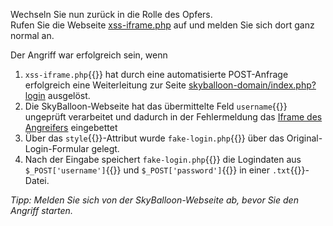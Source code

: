 Wechseln Sie nun zurück in die Rolle des Opfers.  
Rufen Sie die Webseite [xss-iframe.php]({{TRAFFIC_HOST1_82}}/xss-iframe.php) auf und melden Sie sich dort ganz normal an.

Der Angriff war erfolgreich sein, wenn
1. `xss-iframe.php`{{}} hat durch eine automatisierte POST-Anfrage erfolgreich eine Weiterleitung zur Seite  [skyballoon-domain/index.php?login]({{TRAFFIC_HOST1_81}}/index.php?login) ausgelöst.
2. Die SkyBalloon-Webseite hat das übermittelte Feld `username`{{}} ungeprüft verarbeitet und dadurch in der Fehlermeldung das [Iframe des Angreifers]({{TRAFFIC_HOST1_82}}/fake-login.php) eingebettet
3. Über das `style`{{}}-Attribut wurde `fake-login.php`{{}} über das Original-Login-Formular gelegt.
4. Nach der Eingabe speichert `fake-login.php`{{}} die Logindaten aus `$_POST['username']`{{}} und `$_POST['password']`{{}} in einer `.txt`{{}}-Datei.

*Tipp: Melden Sie sich von der SkyBalloon-Webseite ab, bevor Sie den Angriff starten.*